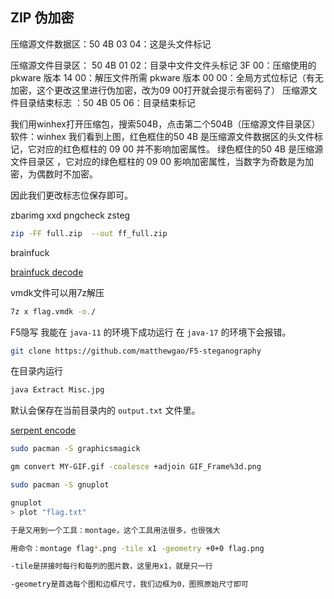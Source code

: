 

## ZIP 伪加密
压缩源文件数据区：50 4B 03 04：这是头文件标记
 
压缩源文件目录区：
50 4B 01 02：目录中文件文件头标记
3F 00：压缩使用的 pkware 版本 
14 00：解压文件所需 pkware 版本 
00 00：全局方式位标记（有无加密，这个更改这里进行伪加密，改为09 00打开就会提示有密码了）
压缩源文件目录结束标志 ：50 4B 05 06：目录结束标记 
 
我们用winhex打开压缩包，搜索504B，点击第二个504B（压缩源文件目录区）
软件：winhex
我们看到上图，红色框住的50 4B 是压缩源文件数据区的头文件标记，它对应的红色框柱的 09 00 并不影响加密属性。
绿色框住的50 4B 是压缩源文件目录区 ，它对应的绿色框柱的 09 00 影响加密属性，当数字为奇数是为加密，为偶数时不加密。
 
因此我们更改标志位保存即可。




zbarimg
xxd
pngcheck
zsteg

```bash
zip -FF full.zip  --out ff_full.zip
```

brainfuck 

[brainfuck decode](https://www.dcode.fr/brainfuck-language)

vmdk文件可以用7z解压

```bash
7z x flag.vmdk -o./
```
[](https://www.splitbrain.org/services/ook)

F5隐写
我能在 `java-11` 的环境下成功运行
在 `java-17` 的环境下会报错。

```bash
git clone https://github.com/matthewgao/F5-steganography
```
在目录内运行 

```bash
java Extract Misc.jpg
```
默认会保存在当前目录内的 `output.txt` 文件里。

[serpent encode](http://serpent.online-domain-tools.com/)


```bash
sudo pacman -S graphicsmagick
```
```bash
gm convert MY-GIF.gif -coalesce +adjoin GIF_Frame%3d.png
```

```bash
sudo pacman -S gnuplot
```

```bash
gnuplot
> plot "flag.txt"
```

```bash
于是又用到一个工具：montage，这个工具用法很多，也很强大

用命令：montage flag*.png -tile x1 -geometry +0+0 flag.png

-tile是拼接时每行和每列的图片数，这里用x1，就是只一行

-geometry是首选每个图和边框尺寸，我们边框为0，图照原始尺寸即可
```
